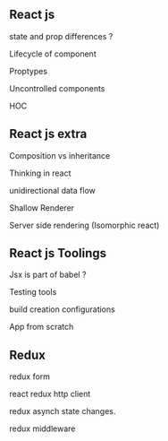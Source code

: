 ## React js

state and prop differences ?

Lifecycle of component

Proptypes

Uncontrolled components

HOC


## React js extra 

Composition vs inheritance

Thinking in react

unidirectional data flow

Shallow Renderer

Server side rendering (Isomorphic react)


## React js Toolings

Jsx is part of babel ?

Testing tools

build creation configurations

App from scratch

## Redux

redux form

react redux http client

redux asynch state changes.

redux middleware
